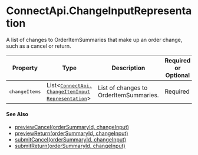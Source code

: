 # ConnectApi.ChangeInputRepresentation

A list of changes to OrderItemSummaries that make up an order
      change, such as a cancel or return.

| Property | Type | Description | Required or Optional | Available Version |
| --- | --- | --- | --- | --- |
| <samp class="codeph apex_code">changeItems</samp> | List&lt;<samp class="codeph apex_code"><a class="xref" href="atlas.en-us.230.0.order_management_developer_guide.meta/order_management_developer_guide/apex_connectapi_input_change_item.htm" title="Change to an OrderItemSummary, such as a return or cancel. You specify whether to prorate the associated shipping charge based on the price change. The OrderItemSummary can’t be a shipping charge.">ConnectApi.​ChangeItemInput​Representation</a></samp>&gt; | List of changes to OrderItemSummaries. | Required | 48.0 |

#### See Also

- [previewCancel(orderSummaryId, changeInput)](atlas.en-us.230.0.order_management_developer_guide.meta/order_management_developer_guide/apex_ConnectAPI_OrderSummary_static_methods.htm#apex_ConnectAPI_OrderSummary_previewCancel_1 "Retrieve the expected change order values for canceling one or more OrderItemSummaries from an OrderSummary, without actually executing the cancel.")
- [previewReturn(orderSummaryId, changeInput)](atlas.en-us.230.0.order_management_developer_guide.meta/order_management_developer_guide/apex_ConnectAPI_OrderSummary_static_methods.htm#apex_ConnectAPI_OrderSummary_previewReturn_1 "Retrieve the expected change order values for returning one or more OrderItemSummaries from an OrderSummary, without actually executing the return.")
- [submitCancel(orderSummaryId, changeInput)](atlas.en-us.230.0.order_management_developer_guide.meta/order_management_developer_guide/apex_ConnectAPI_OrderSummary_static_methods.htm#apex_ConnectAPI_OrderSummary_submitCancel_1 "Cancel one or more OrderItemSummaries from an OrderSummary, and create a corresponding change order.")
- [submitReturn(orderSummaryId, changeInput)](atlas.en-us.230.0.order_management_developer_guide.meta/order_management_developer_guide/apex_ConnectAPI_OrderSummary_static_methods.htm#apex_ConnectAPI_OrderSummary_submitReturn_1 "Return one or more OrderItemSummaries from an OrderSummary, and create a corresponding change order.")